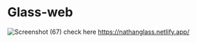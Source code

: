 # Glass-web

![Screenshot (67)](https://user-images.githubusercontent.com/102292312/178094604-aef00175-98a0-4ebb-a907-eedd2327b946.png)
check here https://nathanglass.netlify.app/
